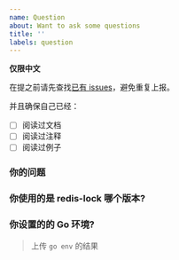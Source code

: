 ```yaml
---
name: Question
about: Want to ask some questions
title: ''
labels: question
---
```


**仅限中文**

在提之前请先查找[已有 issues](https://github.com/gotomicro/redis-lock/issues)，避免重复上报。

并且确保自己已经：
- [ ] 阅读过文档
- [ ] 阅读过注释
- [ ] 阅读过例子

### 你的问题

### 你使用的是 redis-lock 哪个版本?

### 你设置的的 Go 环境?
> 上传 `go env` 的结果
